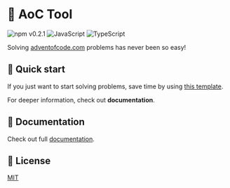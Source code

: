 # 🎄 AoC Tool

![npm v0.2.1](https://img.shields.io/badge/npm-v0.2.0-orange)
![JavaScript](https://img.shields.io/badge/-JavaScript-yellow)
![TypeScript](https://img.shields.io/badge/-TypeScript-blue)

Solving [adventofcode.com](https://adventofcode.com) problems has never been so easy!

## 🚀 Quick start

If you just want to start solving problems, save time by using [this template](https://github.com/mariofdezzz/aoc-node-starter).

For deeper information, check out **documentation**. 

## 📝 Documentation

Check out full [documentation](https://mariofdezzz.github.io/aoct/). 

## 📜 License

[MIT](https://choosealicense.com/licenses/mit/)
